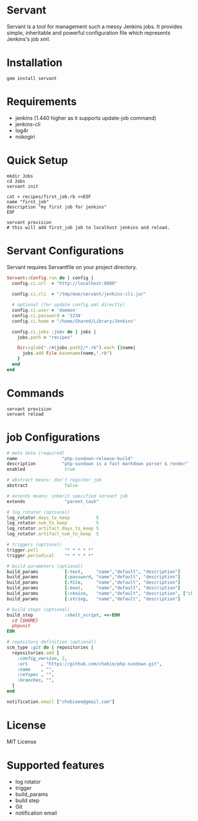 # Servant

Servant is a tool for management such a messy Jenkins jobs.
It provides simple, inheritable and powerful configuration file which represents Jenkins's job xml.

# Installation

````
gem install servant
````

# Requirements

* jenkins (1.440 higher as it supports update-job command)
* jenkins-cli
* log4r
* nokogiri

# Quick Setup

````
mkdir Jobs
cd Jobs
servant init

cat > recipes/first_job.rb <<EOF
name "first_job"
description "my first job for jenkins"
EOF

servant provision
# this will add first_job job to localhost jenkins and reload.

````

# Servant Configurations

Servant requires Servantfile on your project directory.

````ruby
Servant::Config.run do | config |
  config.ci.url  = "http://localhost:8080"
  
  config.ci.cli  = "/tmp/moe/servant/jenkins-cli.jar"

  # optional (for update config.xml directly)
  config.ci.user = 'daemon'
  config.ci.password = '1234'
  config.ci.home = "/home/Shared/Library/Jenkins"

  config.ci.jobs :jobs do | jobs |
    jobs.path = "recipes"

    Dir::glob("./#{jobs.path}/*.rb").each {|name|
      jobs.add File.basename(name,".rb")
    }
  end
end
````

# Commands

````
servant provision
servant reload
````

# job Configurations

````ruby
# meta data (required)
name                 "php-sundown-release-build"
description          "php-sundown is a fast markdown parser & render"
enabled               true

# abstract means: don't register job
abstract              false

# extends means: inherit specified servant job 
extends               "parent_task"

# log_rotator (optional)
log_rotator.days_to_keep          5
log_rotator.num_to_keep           5
log_rotator.artifact_days_to_keep 5
log_rotator.artifact_num_to_keep  5

# triggers (optional)
trigger.poll          "* * * * *"
trigger.periodical    "* * * * *"

# build parameters (optional)
build_params          [:text,     "name","default", "description"]
build_params          [:password, "name","default", "description"]
build_params          [:file,     "name","default", "description"]
build_params          [:bool,     "name","default", "description"]
build_params          [:choice,   "name","default", "description", ["choices..."]]
build_params          [:string,   "name","default", "description"]

# build steps (optional)
build_step            :shell_script, <<-EOH
  cd {$HOME}
  phpunit
EOH

# repository definition (optional)
scm_type :git do | repositories |
  repositories.add [
    :config_version, 2,
    :url     , "https://github.com/chobie/php-sundown.git",
    :name    , "",
    :refspec , "",
    :branches, "",
  ]
end

notification.email ["chobieee@gmail.com"]
````
# License

MIT License

# Supported features

* log rotator
* trigger
* build_params
* build step
* Git
* notification email